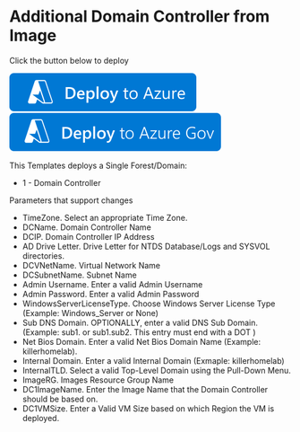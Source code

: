 # Additional Domain Controller from Image
Click the button below to deploy

[![Deploy To Azure](https://raw.githubusercontent.com/Azure/azure-quickstart-templates/master/1-CONTRIBUTION-GUIDE/images/deploytoazure.svg?sanitize=true)](https://portal.azure.com/#create/Microsoft.Template/uri/https%3A%2F%2Fraw.githubusercontent.com%2Felliottfieldsjr%2FKillerHomeLab%2FDevelopment%2FAdditional-DomainController-from-Image%2Fazuredeploy.json)
[![Deploy To Azure US Gov](https://raw.githubusercontent.com/Azure/azure-quickstart-templates/master/1-CONTRIBUTION-GUIDE/images/deploytoazuregov.svg?sanitize=true)](https://portal.azure.us/#create/Microsoft.Template/uri/https%3A%2F%2Fraw.githubusercontent.com%2Felliottfieldsjr%2FKillerHomeLab%2FDevelopment%2FAdditional-DomainController-from-Image%2Fazuredeploy.json)

This Templates deploys a Single Forest/Domain:

- 1 - Domain Controller

Parameters that support changes
- TimeZone.  Select an appropriate Time Zone.
- DCName.  Domain Controller Name
- DCIP.  Domain Controller IP Address
- AD Drive Letter.  Drive Letter for NTDS Database/Logs and SYSVOL directories.
- DCVNetName.  Virtual Network Name
- DCSubnetName.  Subnet Name
- Admin Username.  Enter a valid Admin Username
- Admin Password.  Enter a valid Admin Password
- WindowsServerLicenseType.  Choose Windows Server License Type (Example:  Windows_Server or None)
- Sub DNS Domain.  OPTIONALLY, enter a valid DNS Sub Domain. (Example:  sub1. or sub1.sub2.    This entry must end with a DOT )
- Net Bios Domain.  Enter a valid Net Bios Domain Name (Example:  killerhomelab).
- Internal Domain.  Enter a valid Internal Domain (Exmaple:  killerhomelab)
- InternalTLD.  Select a valid Top-Level Domain using the Pull-Down Menu.
- ImageRG.  Images Resource Group Name
- DC1ImageName.  Enter the Image Name that the Domain Controller should be based on.
- DC1VMSize.  Enter a Valid VM Size based on which Region the VM is deployed.